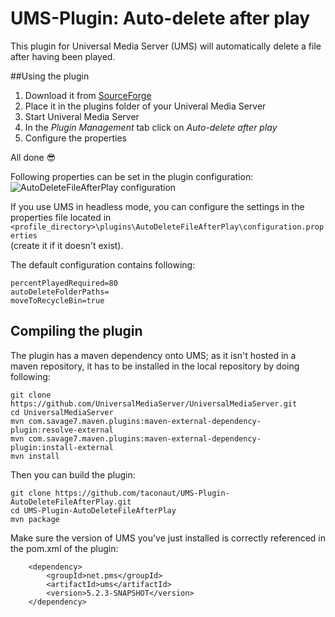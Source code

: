 # UMS-Plugin: Auto-delete after play
This plugin for Universal Media Server (UMS) will automatically delete a file after having been played.

##Using the plugin
1. Download it from [SourceForge](https://sourceforge.net/projects/ums-mlx/files/ums-plugins/AutoDeleteFileAfterPlay/)
2. Place it in the plugins folder of your Univeral Media Server
3. Start Univeral Media Server
4. In the *Plugin Management* tab click on *Auto-delete after play*
5. Configure the properties

All done :sunglasses:

Following properties can be set in the plugin configuration:<br>
![AutoDeleteFileAfterPlay configuration](http://i.imgur.com/AB6xjab.png)

If you use UMS in headless mode, you can configure the settings in the properties file located in<br>
`<profile_directory>\plugins\AutoDeleteFileAfterPlay\configuration.properties`<br>
(create it if it doesn't exist).

The default configuration contains following:

    percentPlayedRequired=80
    autoDeleteFolderPaths=
    moveToRecycleBin=true

## Compiling the plugin
The plugin has a maven dependency onto UMS; as it isn't hosted in a maven repository, it has to be installed in the local repository by doing following:

    git clone https://github.com/UniversalMediaServer/UniversalMediaServer.git
    cd UniversalMediaServer
    mvn com.savage7.maven.plugins:maven-external-dependency-plugin:resolve-external
    mvn com.savage7.maven.plugins:maven-external-dependency-plugin:install-external
    mvn install
    
Then you can build the plugin:

    git clone https://github.com/taconaut/UMS-Plugin-AutoDeleteFileAfterPlay.git
    cd UMS-Plugin-AutoDeleteFileAfterPlay
    mvn package
    
Make sure the version of UMS you've just installed is correctly referenced in the pom.xml of the plugin:

		<dependency>
			<groupId>net.pms</groupId>
			<artifactId>ums</artifactId>
			<version>5.2.3-SNAPSHOT</version>
		</dependency>
